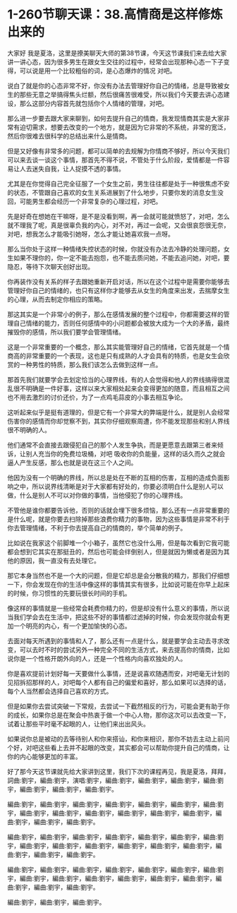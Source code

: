 # 1-260节聊天课：38.高情商是这样修炼出来的

大家好 我是夏洛，这里是撩美聊天大师的第38节课，今天这节课我们来去给大家讲一讲心态，因为很多男生在跟女生交往的过程中，经常会出现那种心态一下子变得，可以说是用一个比较粗俗的词，是心态爆炸的情况 对吧。

说白了就是你的心态非常不好，你没有办法去管理好你自己的情绪，总是导致被女生的那些无意之举搞得焦头烂额，然后很痛苦很难受，所以我们今天要去讲心态建设，那么这部分内容首先就包括你个人情绪的管理，对吧。

那么进一步要去跟大家来聊到，如何去提升自己的情商，我发现情商其实是大家非常有迫切需求，想要去改变的一个地方，就是因为它非常的不系统，非常的宽泛，然后你很难去很科学的总结出来什么是情商。

但是又好像有非常多的问题，都可以简单的去规解为你情商不够好，所以今天我们可以来去谈一谈这个事情，那首先不得不说，不管处于什么阶段，爱情都是一件容易让人去迷失自我，让人捉摸不透的事情。

尤其是在你觉得自己完全征服了一个女生之前，男生往往都是处于一种很焦虑不安的状态，不管跟自己喜欢的女生关系进展到了什么地步，只要你发的消息女生没回，可能男生都会经历一个非常复杂的心理过程，对吧。

先是好奇在想她在干嘛呀，是不是没看到啊，再一会就可能就愤怒了，对吧，怎么就不理我了呢，真是很辜负我的内心，对不对，再过一会呢，又会很哀怨很无奈，对吧，想我怎么才能吸引她呀，怎么才能让她喜欢我一点呀。

那么当你处于这样一种情绪失控状态的时候，你就没有办法去冷静的处理问题，女生如果不理你的，你一定不能去抱怨，也不能去质问她，不能去追问她，对吧，要隐忍，等待下次聊天创好出现。

你再装作没有关系的样子去跟她重新开启对话，所以在这个过程中是需要你能够去管理好你自己的情绪的，也只有这样你才能够去从女生的角度来出发，去揣摩女生的心理，从而去制定你相应的策略。

那这其实是一个非常小的例子，那么在感情发展的整个过程中，你都需要这样的管理自己情绪的能力，否则任何感情中的小问题都会被放大成为一个大的矛盾，最终摧毁你的感情，所以我们要学会管理情绪。

这是一个非常重要的一个概念，那么其实能管理好自己的情绪，它首先就是一个情商高的非常重要的一个表现，这也是只有成熟的人才会具有的特质，也是女生会欣赏的一种男性的特质，那么我们该怎么去做到这样一点。

那首先我们就要学会去划定恰当的心理界线，有的人会觉得和他人的界线搞得很混乱很不明确是一件好事，这样以来大家相处起来会变得更加的随意，而且相互之间也不用去激烈的讨价还价，为了一点鸡毛蒜皮的小事去相互争论。

这听起来似乎是挺有道理的，但是它有一个非常大的弊端是什么，就是别人会经常伤害你的感情而你却觉察不到，其实你仔细观察周遭，你不能发现那些和别人界线很不明确的人。

他们通常不会直接去跟侵犯自己的那个人发生争执，而是更愿意去跟第三者来倾诉，让别人充当你的免费垃圾桶，对吧 吸收你的负能量，这样的话久而久之就会逼人产生反感，那么也就是说在这三个人之间。

他因为没有一个明确的界线，所以总是处在不断的互相的伤害，互相的造成负面影响之中，所以说界线清晰是对于大家都有好处的，你要必须明白什么是别人可以做，什么是别人不可以对你做的事情，当他侵犯了你的心理界线。

不管他是谁你都要告诉他，否则的话就会埋下很多烦恼，那么还有一点非常重要的是什么呢，就是你要去扫除掉那些浪费你精力的事物，因为这些事情是非常不利于你去管理情绪，不利于你去提高自己的情商的，举个简单的例子。

比如说在我家这个前脚堆一个小箱子，虽然它也没什么用，但是每次看到它我可能都会想到它其实在那挺丑的，然后也可能会绊倒别人，但是就因为懒或者是因为其他的原因，我一直没有去处理它。

那它本身当然也不是一个大的问题，但是它却总是会分散我的精力，那我们仔细想一下，你会发现在你的生活中像这样的事情其实有很多，比如说可能在你早上起床的时候，你习惯性的先要玩很长时间的手机。

像这样的事情就是一些经常会耗费你精力的，但是却没有什么意义的事情，所以说当我们学会去在生活中，把这些不好的事情都过滤掉的时候，你会发现你就会有更加一个明亮的内心，有一个更加愉快的心态。

去面对每天所遇到的事情和人了，那么还有一点是什么，就是要学会主动去寻求改变，可以去时不时的尝试另外一种完全不同的生活方式，来去提高你的情商，比如说你是一个性格开朗外向的人，还是一个性格内向喜欢独处的人。

你是喜欢提前计划好每一天要做什么事情，还是说喜欢随遇而安，对吧毫无计划的见招拆招那样的人，对吧每个人都有自己的偏爱和喜好，那么如果可以选择的话，每个人当然都会选择自己喜欢的方式。

但是如果你去尝试突破一下常规，去尝试一下截然相反的行为，可能会更有助于你的成长，如果你总是在聚会中热衷于做一个中心人物，那你这次可以去改变一下，试着让那些平时毫不起眼的人，让他们来出出风头。

如果说你总是被动的去等待别人和你来搭讪，和你来相识，那你不妨去主动上前问个好，对吧这些看上去并不起眼的改变，其实都会可以帮助你提升自己的情商，让你的内心能够更加的丰富。

好了那今天这节课就先给大家讲到这里，我们下次的课程再见，我是夏洛，拜拜，詞曲:劉宇，編曲:劉宇，演唱:劉宇，編曲:劉宇，編曲:劉宇，編曲:劉宇，編曲:劉宇，編曲:劉宇，編曲:劉宇，編曲:劉宇。

編曲:劉宇，編曲:劉宇，編曲:劉宇，編曲:劉宇，編曲:劉宇，編曲:劉宇，編曲:劉宇，編曲:劉宇，編曲:劉宇，編曲:劉宇，編曲:劉宇，編曲:劉宇，編曲:劉宇，編曲:劉宇，編曲:劉宇，編曲:劉宇。

編曲:劉宇，編曲:劉宇，編曲:劉宇，編曲:劉宇，編曲:劉宇，編曲:劉宇，編曲:劉宇，編曲:劉宇，編曲:劉宇，編曲:劉宇，編曲:劉宇，編曲:劉宇，編曲:劉宇，編曲:劉宇，編曲:劉宇，編曲:劉宇。

編曲:劉宇，編曲:劉宇，編曲:劉宇，編曲:劉宇，編曲:劉宇，編曲:劉宇，編曲:劉宇，編曲:劉宇，編曲:劉宇，編曲:劉宇，編曲:劉宇，編曲:劉宇，編曲:劉宇，編曲:劉宇，編曲:劉宇，編曲:劉宇。

編曲:劉宇，編曲:劉宇，編曲:劉宇。